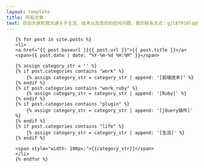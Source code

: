 ```yaml
---
layout: template
title: 所有文章
text: 欢迎大家和我沟通关于生活、技术以及信仰的任何问题，我的联系方式：gjl87910lq@hotmail.com 
---
```

<ul>

	{% for post in site.posts %}
	<li>
	<a href="{{ post.baseurl }}{{ post.url }}">{{ post.title }}</a>
	<span>{{ post.date | date: "%Y-%m-%d %H:%M" }}</span>
	
	{% assign category_str = '' %}
	{% if post.categories contains "work" %}
		{% assign category_str = category_str | append: '[前端技术]' %}
	{% endif %}
	{% if post.categories contains "work_ruby" %}
		{% assign category_str = category_str | append: '[Ruby]' %}
	{% endif %}
	{% if post.categories contains "plugin" %}
		{% assign category_str = category_str | append: '[jQuery插件]' %}
	{% endif %}
	{% if post.categories contains "life" %}
		{% assign category_str = category_str | append: '[生活]' %}
	{% endif %}
	
	<span style="width: 100px;">{{category_str}}</span>
	</li>
	{% endfor %}
</ul>
